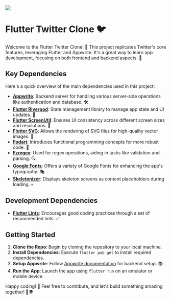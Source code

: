 <img src='https://images.wondershare.com/repairit/aticle/2021/08/twitter-header-photo-issues-1.jpg'/>

<br/>

# Flutter Twitter Clone 🐦
Welcome to the Flutter Twitter Clone! 🌟 This project replicates Twitter's core features, leveraging Flutter and Appwrite. It's a great way to learn app development, focusing on both frontend and backend aspects. 🚀

## Key Dependencies

Here's a quick overview of the main dependencies used in this project:

- **[Appwrite](https://pub.dev/packages/appwrite)**: Backend server for handling various server-side operations like authentication and database. 🛠️
- **[Flutter Riverpod](https://pub.dev/packages/flutter_riverpod)**: State management library to manage app state and UI updates. 🔮
- **[Flutter ScreenUtil](https://pub.dev/packages/flutter_screenutil)**: Ensures UI consistency across different screen sizes and resolutions. 📱
- **[Flutter SVG](https://pub.dev/packages/flutter_svg)**: Allows the rendering of SVG files for high-quality vector images. 🎨
- **[Fpdart](https://pub.dev/packages/fpdart)**: Introduces functional programming concepts for more robust code. 🧩
- **[Fzregex](https://pub.dev/packages/fzregex)**: Used for regex operations, aiding in tasks like validation and parsing. 🔍
- **[Google Fonts](https://pub.dev/packages/google_fonts)**: Offers a variety of Google Fonts for enhancing the app's typography. 🎭
- **[Skeletonizer](https://pub.dev/packages/skeletonizer)**: Displays skeleton screens as content placeholders during loading. 💀

## Development Dependencies

- **[Flutter Lints](https://pub.dev/packages/flutter_lints)**: Encourages good coding practices through a set of recommended lints. ✅

## Getting Started

1. **Clone the Repo**: Begin by cloning the repository to your local machine.
2. **Install Dependencies**: Execute `flutter pub get` to install required dependencies.
3. **Setup Appwrite**: Follow [Appwrite documentation](https://appwrite.io/docs) for backend setup. 📚
4. **Run the App**: Launch the app using `flutter run` on an emulator or mobile device.

Happy coding! 🎉 Feel free to contribute, and let's build something amazing together! 🤝🌍